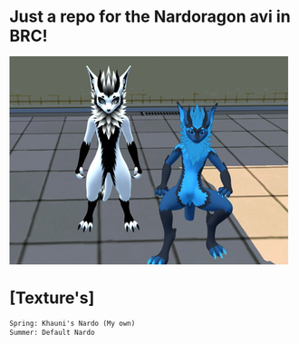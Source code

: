 # Just a repo for the Nardoragon avi in BRC!

![image](https://github.com/Khauni/Bomb-Rush-Cyberfunk-Nardo/blob/main/image.png)




# [Texture's]
```
Spring: Khauni's Nardo (My own)
Summer: Default Nardo
```
